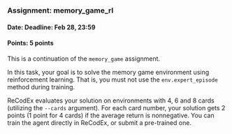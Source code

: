 ### Assignment: memory_game_rl
#### Date: Deadline: Feb 28, 23:59
#### Points: 5 points

This is a continuation of the `memory_game` assignment.

In this task, your goal is to solve the memory game environment
using reinforcement learning. That is, you must not use the
`env.expert_episode` method during training.

ReCodEx evaluates your solution on environments with 4, 6 and 8 cards (utilizing
the `--cards` argument). For each card number, your solution gets 2 points
(1 point for 4 cards) if the average return is nonnegative. You can train the agent
directly in ReCodEx, or submit a pre-trained one.

